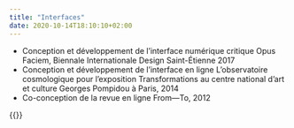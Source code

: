 ```yaml
---
title: "Interfaces"
date: 2020-10-14T18:10:10+02:00
---
```


- Conception et développement de l’interface numérique
critique Opus Faciem, Biennale Internationale Design
Saint-Étienne 2017
- Conception et développement de l’interface en ligne
L’observatoire cosmologique pour l’exposition
Transformations au centre national d’art et culture Georges
Pompidou à Paris, 2014
- Co-conception de la revue en ligne From—To, 2012

{{<post-image>}}
